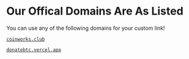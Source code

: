 # Our Offical Domains Are As Listed

You can use any of the following domains for your custom  link!

[`coinworks.club`](https://coinworks.club)

[`donatebtc.vercel.app`](https://donatebtc.vercel.app/)
